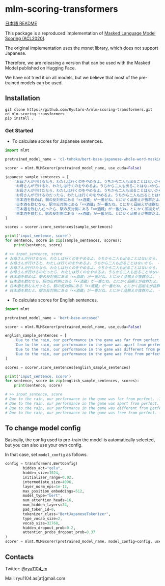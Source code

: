 # mlm-scoring-transformers

[日本語 README](https://github.com/Ryutaro-A/mlm-scoring-transformers/blob/main/README_JA.md)

This package is a reproduced implementation of [Masked Language Model Scoring (ACL2020)](https://arxiv.org/abs/1910.14659).

The original implementation uses the mxnet library, which does not support Japanese.

Therefore, we are releasing a version that can be used with the Masked Model published on Hugging Face.

We have not tried it on all models, but we believe that most of the pre-trained models can be used.


## Installation
```
git clone https://github.com/Ryutaro-A/mlm-scoring-transformers.git
cd mlm-scoring-transformers
pip install .
```

### Get Started
* To calculate scores for Japanese sentences.
```python
import mlmt

pretrained_model_name = 'cl-tohoku/bert-base-japanese-whole-word-masking'

scorer = mlmt.MLMScorer(pretrained_model_name, use_cuda=False)

japanese_sample_sentences = [
    'お母さんが行けるなら、わたしは行くのをやめるよ。うちから二人も出ることはないから。',
    'お母さんが行けると、わたしは行くのをやめるよ。うちから二人も出ることはないから。',
    'お母さんが行けたなら、わたしは行くのをやめるよ。うちから二人も出ることはないから。',
    'お母さんが行けるのだったら、わたしは行くのをやめるよ。うちから二人も出ることはないから。',
    '日本酒を飲めば、駅の反対側にある「××酒蔵」が一番だね。とにかく品揃えが抜群だよ。',
    '日本酒を飲むなら、駅の反対側にある「××酒蔵」が一番だね。とにかく品揃えが抜群だよ。',
    '日本酒を飲むんだったら、駅の反対側にある「××酒蔵」が一番だね。とにかく品揃えが抜群だよ。',
    '日本酒を飲むと、駅の反対側にある「××酒蔵」が一番だね。とにかく品揃えが抜群だよ。',
]

scores = scorer.score_sentences(sample_sentences)

print('input_sentence, score')
for sentence, score in zip(sample_sentences, scores):
    print(sentence, score)

# >> input_sentence, score
# お母さんが行けるなら、わたしは行くのをやめるよ。うちから二人も出ることはないから。 -72.90809887713657
# お母さんが行けると、わたしは行くのをやめるよ。うちから二人も出ることはないから。 -75.87569694537336
# お母さんが行けたなら、わたしは行くのをやめるよ。うちから二人も出ることはないから。 -65.31722020490005
# お母さんが行けるのだったら、わたしは行くのをやめるよ。うちから二人も出ることはないから。 -86.46473170552028
# 日本酒を飲めば、駅の反対側にある「××酒蔵」が一番だね。とにかく品揃えが抜群だよ。 -85.50868926288888
# 日本酒を飲むなら、駅の反対側にある「××酒蔵」が一番だね。とにかく品揃えが抜群だよ。 -81.26314979794296
# 日本酒を飲むんだったら、駅の反対側にある「××酒蔵」が一番だね。とにかく品揃えが抜群だよ。 -82.7387441759266
# 日本酒を飲むと、駅の反対側にある「××酒蔵」が一番だね。とにかく品揃えが抜群だよ。 -92.14111483963103
```

* To calculate scores for English sentences.
```python
import mlmt

pretrained_model_name = 'bert-base-uncased'

scorer = mlmt.MLMScorer(pretrained_model_name, use_cuda=False)

english_sample_sentences = [
    'Due to the rain, our performance in the game was far from perfect.',
    'Due to the rain, our performance in the game was apart from perfect.',
    'Due to the rain, our performance in the game was different from perfect.',
    'Due to the rain, our performance in the game was free from perfect.',
]

scores = scorer.score_sentences(english_sample_sentences)

print('input_sentence, score')
for sentence, score in zip(english_sample_sentences, scores):
    print(sentence, score)

# >> input_sentence, score
# Due to the rain, our performance in the game was far from perfect. -13.874692459549525
# Due to the rain, our performance in the game was apart from perfect. -15.486674794020251
# Due to the rain, our performance in the game was different from perfect. -16.62563831794064
# Due to the rain, our performance in the game was free from perfect. -20.5683701854279
```

## To change model config
Basically, the config used to pre-train the model is automatically selected, but you can also use your own config.

In that case, set `model_config` as follows.
```python
config = transformers.BertConfig(
        hidden_act="gelu",
        hidden_size=1024,
        initializer_range=0.02,
        intermediate_size=4096,
        layer_norm_eps=1e-12,
        max_position_embeddings=512,
        model_type="bert",
        num_attention_heads=16,
        num_hidden_layers=24,
        pad_token_id=0,
        tokenizer_class="BertJapaneseTokenizer",
        type_vocab_size=2,
        vocab_size=32768,
        hidden_dropout_prob=0.2,
        attention_probs_dropout_prob=0.37
)
scorer = mlmt.MLMScorer(pretrained_model_name, model_config=config, use_cuda=False)
```

## Contacts
Twitter: [@ryu1104_m](https://twitter.com/ryu1104_m)

Mail: ryu1104.as[at]gmail.com